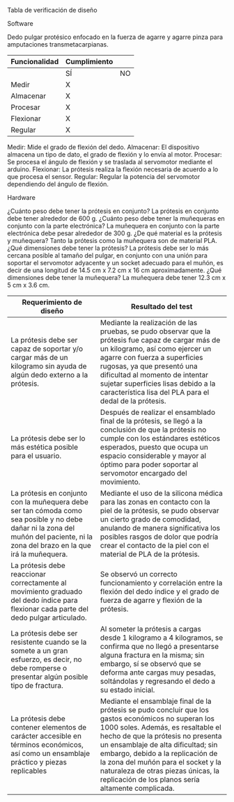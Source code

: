 Tabla de verificación de diseño

Software

Dedo pulgar protésico enfocado en la fuerza de agarre y agarre pinza para amputaciones transmetacarpianas.

| Funcionalidad | Cumplimiento  | |
|----| ---- | ---- |
| | SÍ | NO |
| Medir |X| |
| Almacenar |X| |
| Procesar |X| |
| Flexionar |X| |
| Regular |X| |


Medir: Mide el grado de flexión del dedo.
Almacenar: El dispositivo almacena un tipo de dato, el grado de flexión y lo envía al motor.
Procesar: Se procesa el ángulo de flexión y se traslada al servomotor mediante el arduino.
Flexionar: La prótesis realiza la flexión necesaria de acuerdo a lo que procesa el sensor.
Regular: Regular la potencia del servomotor dependiendo del ángulo de flexión.



Hardware

¿Cuánto peso debe tener la prótesis en conjunto?
La prótesis en conjunto debe tener alrededor de 600 g.
¿Cuánto peso debe tener la muñequeras en conjunto con la parte electrónica?
La muñequera en conjunto con la parte electrónica debe pesar alrededor de 300 g.
¿De qué material es la prótesis y muñequera?
Tanto la prótesis como la muñequera son de material PLA.
¿Qué dimensiones debe tener la prótesis?
La prótesis debe ser lo más cercana posible al tamaño del pulgar, en conjunto con una unión para soportar el servomotor adyacente y un socket adecuado para el muñón, es decir de una longitud de 14.5 cm x 7.2 cm x 16 cm aproximadamente.
¿Qué dimensiones debe tener la muñequera?
La muñequera debe tener 12.3 cm x 5 cm x 3.6 cm.


|Requerimiento de diseño | Resultado del test| 
|----| ---- | 
|La prótesis debe ser capaz de soportar y/o cargar más de un kilogramo sin ayuda de algún dedo externo a la prótesis.| Mediante la realización de las pruebas, se pudo observar que la prótesis fue capaz de cargar más de un kilogramo, así como ejercer un agarre con fuerza a superficies rugosas, ya que presentó una dificultad al momento de intentar sujetar superficies lisas debido a la característica lisa del PLA para el dedal de la prótesis.|
|La prótesis debe ser lo más estética posible para el usuario.|Después de realizar el ensamblado final de la prótesis, se llegó a la conclusión de que la prótesis no cumple con los estándares estéticos esperados, puesto que ocupa un espacio considerable y mayor al óptimo para poder soportar al servomotor encargado del movimiento.| 
|La prótesis en conjunto con la muñequera debe ser tan cómoda como sea posible y no debe dañar ni la zona del muñón del paciente, ni la zona del brazo en la que irá la muñequera.|Mediante el uso de la silicona médica para las zonas en contacto con la piel de la prótesis, se pudo observar un cierto grado de comodidad, anulando de manera significativa los posibles rasgos de dolor que podría crear el contacto de la piel con el material de PLA de la prótesis.| 
|La prótesis debe reaccionar correctamente al movimiento graduado del dedo índice para flexionar cada parte del dedo pulgar articulado.|Se observó un correcto funcionamiento y correlación entre la flexión del dedo índice y el grado de fuerza de agarre y flexión de la prótesis.| 
| La prótesis debe ser resistente cuando se la somete a un gran esfuerzo, es decir, no debe romperse o presentar algún posible tipo de fractura.|Al someter la prótesis a cargas desde 1 kilogramo a 4 kilogramos, se confirma que no llegó a presentarse alguna fractura en la misma; sin embargo, sí se observó que se deforma ante cargas muy pesadas, soltándolas y regresando el dedo a su estado inicial.| 
|La prótesis debe contener elementos de carácter accesible en términos económicos, así como un ensamblaje práctico y piezas replicables|Mediante el ensamblaje final de la prótesis se pudo concluir que los gastos económicos no superan los 1000 soles. Además, es resaltable el hecho de que la prótesis no presenta un ensamblaje de alta dificultad; sin embargo, debido a la replicación de la zona del muñón para el socket y la naturaleza de otras piezas únicas, la replicación de los planos sería altamente complicada. | 
